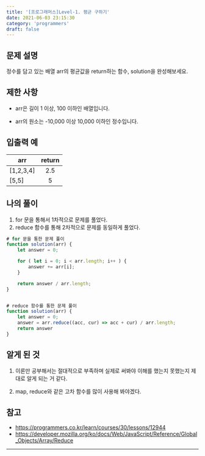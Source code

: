 ```yaml
---
title: '[프로그래머스]Level-1. 평균 구하기'
date: 2021-06-03 23:15:30
category: 'programmers'
draft: false
---
```


## 문제 설명

정수를 담고 있는 배열 arr의 평균값을 return하는 함수, solution을 완성해보세요.

## 제한 사항

* arr은 길이 1 이상, 100 이하인 배열입니다.

- arr의 원소는  -10,000 이상 10,000 이하인 정수입니다.

## 입출력 예

| arr       | return |
| --------- | :----: |
| [1,2,3,4] |  2.5   |
| [5,5]     |   5    |

## 나의 풀이

1. for 문을 통해서 1차적으로 문제를 풀었다.
2. reduce 함수를 통해 2차적으로 문제를 동일하게 풀었다.

```javascript
# for 문을 통한 문제 풀이
function solution(arr) {
    let answer = 0;

    for ( let i = 0; i < arr.length; i++ ) {
        answer += arr[i];
    }

    return answer / arr.length;
}


# reduce 함수를 통한 문제 풀이
function solution(arr) {
    let answer = 0;
    answer = arr.reduce((acc, cur) => acc + cur) / arr.length;
    return answer
}

```

## 알게 된 것

1. 이론만 공부해서는 절대적으로 부족하며 실제로 써봐야 이해를 했는지 못했는지 제대로 알게 되는 거 같다.

2. map, reduce와 같은 고차 함수를 많이 사용해 봐야겠다.

   

## 참고

* https://programmers.co.kr/learn/courses/30/lessons/12944
* https://developer.mozilla.org/ko/docs/Web/JavaScript/Reference/Global_Objects/Array/Reduce

---

